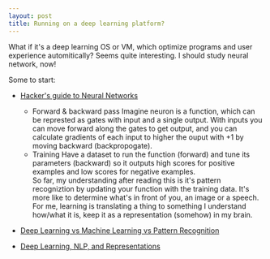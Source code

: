 ```yaml
---
layout: post
title: Running on a deep learning platform?
---
```

What if it's a deep learning OS or VM, which optimize programs and user experience automitically? Seems quite interesting. I should study neural network, now!

Some to start:

- [Hacker's guide to Neural Networks](http://karpathy.github.io/neuralnets/)  
    - Forward & backward pass
    Imagine neuron is a function, which can be represted as gates with input and a single output. With inputs you can move forward along the gates to get output, and you can calculate gradients of each input to higher the ouput with +1 by moving backward (backpropogate).
    - Training
    Have a dataset to run the function (forward) and tune its parameters (backward) so it outputs high scores for positive examples and low scores for negative examples.  
    So far, my understanding after reading this is it's pattern recogniztion by updating your function with the training data. It's more like to determine what's in front of you, an image or a speech. For me, learning is translating a thing to something I understand how/what it is, keep it as a representation (somehow) in my brain.

- [Deep Learning vs Machine Learning vs Pattern Recognition](http://quantombone.blogspot.com/2015/03/deep-learning-vs-machine-learning-vs.html)
- [Deep Learning, NLP, and Representations](http://colah.github.io/posts/2014-07-NLP-RNNs-Representations/)
